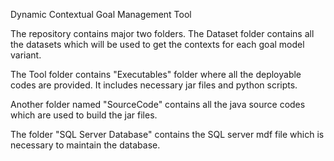Dynamic Contextual Goal Management Tool

The repository contains major two folders. The Dataset folder contains all the datasets which will be used to get the contexts for each goal model variant.

The Tool folder contains "Executables" folder where all the deployable codes are provided. It includes necessary jar files and python scripts.

Another folder named "SourceCode" contains all the java source codes which are used to build the jar files.

The folder "SQL Server Database" contains the SQL server mdf file which is necessary to maintain the database. 
